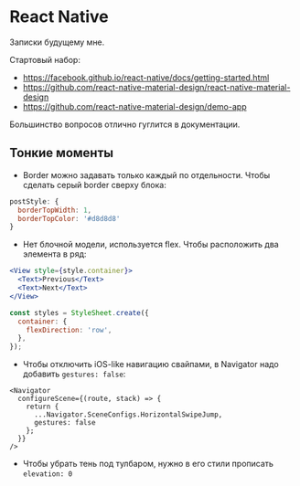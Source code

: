 # React Native
Записки будущему мне.

Стартовый набор:
* https://facebook.github.io/react-native/docs/getting-started.html
* https://github.com/react-native-material-design/react-native-material-design
* https://github.com/react-native-material-design/demo-app

 Большинство вопросов отлично гуглится в документации.
 
## Тонкие моменты
* Border можно задавать только каждый по отдельности. Чтобы сделать серый border сверху блока:
```js
postStyle: {
  borderTopWidth: 1,
  borderTopColor: '#d8d8d8'
}
```
* Нет блочной модели, используется flex. Чтобы расположить два элемента в ряд:
```jsx
<View style={style.container}>
  <Text>Previous</Text>
  <Text>Next</Text>
</View>

const styles = StyleSheet.create({
  container: {
    flexDirection: 'row',
  },
});
```
* Чтобы отключить iOS-like навигацию свайпами, в Navigator надо добавить `gestures: false`:
```
<Navigator
  configureScene={(route, stack) => {
    return {
      ...Navigator.SceneConfigs.HorizontalSwipeJump,
      gestures: false
    };
  }}
/>
```
* Чтобы убрать тень под тулбаром, нужно в его стили прописать `elevation: 0`
